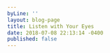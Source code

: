 ```yaml
---
byLine: ''
layout: blog-page
title: Listen with Your Eyes
date: 2018-07-08 22:13:14 -0400
published: false
---
```

